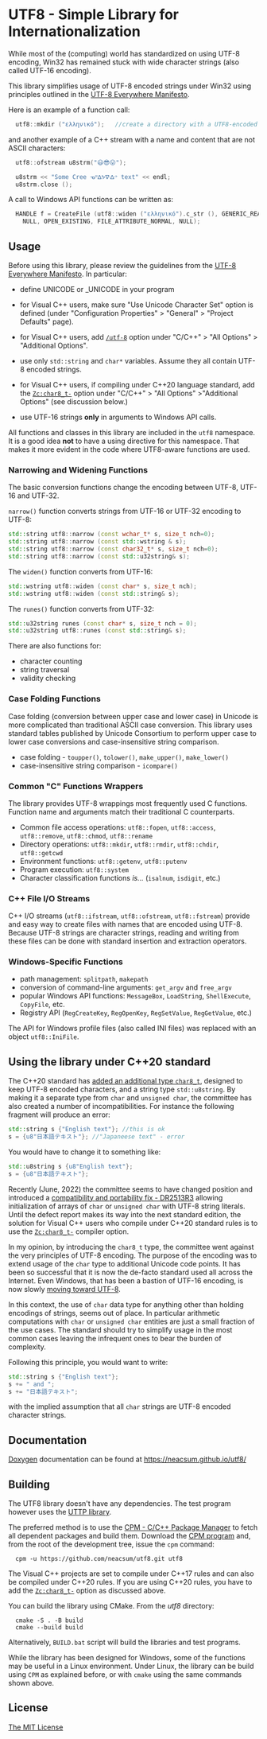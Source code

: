 ﻿UTF8 - Simple Library for Internationalization
=============================================

While most of the (computing) world has standardized on using UTF-8 encoding,
Win32 has remained stuck with wide character strings (also called UTF-16 encoding).

This library simplifies usage of UTF-8 encoded strings under Win32 using principles outlined in the [UTF-8 Everywhere Manifesto](http://utf8everywhere.org/).

Here is an example of a function call:
```C++
  utf8::mkdir ("ελληνικό");   //create a directory with a UTF8-encoded name
```
and another example of a C++ stream with a name and content that are not ASCII characters:
```C++
  utf8::ofstream u8strm("😃😎😛");

  u8strm << "Some Cree ᓀᐦᐃᔭᐍᐏᐣ text" << endl;
  u8strm.close ();
```

A call to Windows API functions can be written as:
```C++
  HANDLE f = CreateFile (utf8::widen ("ελληνικό").c_str (), GENERIC_READ, 0,
    NULL, OPEN_EXISTING, FILE_ATTRIBUTE_NORMAL, NULL);
```

## Usage
Before using this library, please review the guidelines from the
[UTF-8 Everywhere Manifesto](http://utf8everywhere.org/). In particular:
- define UNICODE or _UNICODE in your program
  
- for Visual C++ users, make sure "Use Unicode Character Set" option is defined (under "Configuration Properties" > "General" > "Project Defaults" page).

- for Visual C++ users, add [`/utf-8`](https://docs.microsoft.com/en-us/cpp/build/reference/utf-8-set-source-and-executable-character-sets-to-utf-8) option under "C/C++" > "All Options" > "Additional Options".

- use only `std::string` and `char*` variables. Assume they all contain UTF-8 encoded strings.

- for Visual C++ users, if compiling under C++20 language standard, add the [`Zc:char8_t-`](https://learn.microsoft.com/en-us/cpp/build/reference/zc-char8-t?view=msvc-170) option under "C/C++" > "All Options" >"Additional Options" (see discussion below.)
  
- use UTF-16 strings **only** in arguments to Windows API calls.

All functions and classes in this library are included in the `utf8` namespace. It is a good idea **not** to have a using directive for this namespace. That makes it more evident in the code where UTF8-aware functions are used.

### Narrowing and Widening Functions
The basic conversion functions change the encoding between UTF-8, UTF-16 and UTF-32.

`narrow()` function converts strings from UTF-16 or UTF-32 encoding to UTF-8:
```C++
std::string utf8::narrow (const wchar_t* s, size_t nch=0);
std::string utf8::narrow (const std::wstring & s);
std::string utf8::narrow (const char32_t* s, size_t nch=0);
std::string utf8::narrow (const std::u32string& s);	
```

The `widen()` function converts from UTF-16:
```C++
std::wstring utf8::widen (const char* s, size_t nch);
std::wstring utf8::widen (const std::string& s);
```
The `runes()` function converts from UTF-32:
```C++
std::u32string runes (const char* s, size_t nch = 0);
std::u32string utf8::runes (const std::string& s);
```

There are also functions for:
- character counting
- string traversal
- validity checking

### Case Folding Functions
Case folding (conversion between upper case and lower case) in Unicode is more complicated than traditional ASCII case conversion. This library uses standard tables published by Unicode Consortium to perform upper case to lower case conversions and case-insensitive string comparison.

- case folding - `toupper()`, `tolower()`, `make_upper()`, `make_lower()`
- case-insensitive string comparison - `icompare()`

### Common "C" Functions Wrappers
The library provides UTF-8 wrappings most frequently used C functions. Function name and arguments match their traditional C counterparts.
- Common file access operations: `utf8::fopen`, `utf8::access`, `utf8::remove`, `utf8::chmod`, `utf8::rename`
- Directory operations: `utf8::mkdir`, `utf8::rmdir`, `utf8::chdir`, `utf8::getcwd`
- Environment functions: `utf8::getenv`, `utf8::putenv`
- Program execution: `utf8::system`
- Character classification functions *is...* (`isalnum`, `isdigit`, etc.)

### C++ File I/O Streams
C++ I/O streams (`utf8::ifstream`, `utf8::ofstream`, `utf8::fstream`) provide and easy way to create files
with names that are encoded using UTF-8. Because UTF-8 strings are character strings, reading and writing from these files can be done with standard insertion and extraction operators.

### Windows-Specific Functions
- path management: `splitpath`, `makepath`
- conversion of command-line arguments: `get_argv` and `free_argv`
- popular Windows API functions: `MessageBox`, `LoadString`, `ShellExecute`, `CopyFile`, etc.
- Registry API (`RegCreateKey`, `RegOpenKey`, `RegSetValue`, `RegGetValue`, etc.)

The API for Windows profile files (also called INI files) was replaced with an object `utf8::IniFile`.

## Using the library under C++20 standard
The C++20 standard has [added an additional type `char8_t`](https://www.open-std.org/jtc1/sc22/wg21/docs/papers/2018/p0482r6.html), designed to keep UTF-8 encoded characters, and a string type `std::u8string`. By making it a separate type from `char` and `unsigned char`, the committee has also created a number of incompatibilities. For instance the following fragment will produce an error:
```C++
std::string s {"English text"}; //this is ok
s = {u8"日本語テキスト"}; //"Japaneese text" - error
```
You would have to change it to something like:
```C++
std::u8string s {u8"English text"}; 
s = {u8"日本語テキスト"}; 
```
Recently (June, 2022) the committee seems to have changed position and introduced a [compatibility and portability fix - DR2513R3](https://www.open-std.org/jtc1/sc22/wg21/docs/papers/2022/p2513r3.html) allowing initialization of arrays of `char` or `unsigned char` with UTF-8 string literals. Until the defect report makes its way into the next standard edition, the solution for Visual C++ users who compile under C++20 standard rules is to use the [`Zc:char8_t-`](https://learn.microsoft.com/en-us/cpp/build/reference/zc-char8-t?view=msvc-170) compiler option.

In my opinion, by introducing the `char8_t` type, the committee went against the very principles of UTF-8 encoding. The purpose of the encoding was to extend usage of the `char` type to additional Unicode code points. It has been so successful that it is now the de-facto standard used all across the Internet. Even Windows, that has been a bastion of UTF-16 encoding, is now slowly [moving toward UTF-8](https://learn.microsoft.com/en-us/windows/apps/design/globalizing/use-utf8-code-page).

In this context, the use of `char` data type for anything other than holding encodings of strings, seems out of place. In particular arithmetic computations with `char` or `unsigned char` entities are just a small fraction of the use cases. The standard should try to simplify usage in the most common cases leaving the infrequent ones to bear the burden of complexity.

Following this principle, you would want to write:
```C++
std::string s {"English text"};
s += " and ";
s += "日本語テキスト";
```
with the implied assumption that all `char` strings are UTF-8 encoded character strings.

## Documentation
[Doxygen](http://www.doxygen.nl/) documentation can be found at https://neacsum.github.io/utf8/
 
## Building
The UTF8 library doesn't have any dependencies. The test program however uses the [UTTP library](https://github.com/neacsum/utpp).

The preferred method is to use the [CPM - C/C++ Package Manager](https://github.com/neacsum/cpm) to fetch all dependent packages and build them. Download the [CPM program](https://github.com/neacsum/cpm/releases/latest/download/cpm.exe) and, from the root of the development tree, issue the `cpm` command:
```
  cpm -u https://github.com/neacsum/utf8.git utf8
```

The Visual C++ projects are set to compile under C++17 rules and can also be compiled under C++20 rules. If you are using C++20 rules, you have to add the [`Zc:char8_t-`](https://learn.microsoft.com/en-us/cpp/build/reference/zc-char8-t?view=msvc-170) option as discussed above.

You can build the library using CMake. From the _utf8_ directory:
```
  cmake -S . -B build
  cmake --build build
```
Alternatively, `BUILD.bat` script will build the libraries and test programs.

While the library has been designed for Windows, some of the functions may be useful in a Linux environment. Under Linux, the library can be build using `CPM` as explained before, or with `cmake` using the same commands shown above.


## License
[The MIT License](https://github.com/neacsum/utf8/blob/master/LICENSE)
